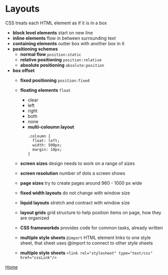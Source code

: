 # Layouts
CSS treats each HTML element as if it is in a box
- **block level elements** start on new line
- **inline elements** flow in between surrounding text
- **containing elements** outter box with another box in it
- **positioning schemes**
  - **normal flow** `position:static`
  - **relative positioning**
    `position:relative`
  - **absolute positioning** `absolute:position`
- **box offset** 
  - **fixed positioning** `position:fixed`
  - **floating elements** `float`
    - clear
    - left
    - right
    - both
    - none
    - **multi-coloumn layout** 
      ```
      .coloumn {
        float: left;
        width: 500px;
        margin: 10px;
      }
      ```

  - **screen sizes** design needs to work on a range of sizes
  - **screen resolution** number of dots a screen shows
  - **page sizes** try to create pages around 960 - 1000 px wide
  - **fixed width layouts** do not change with window size
  - **liquid layouts** stretch and contract with window size
  - **layout grids** grid structure to help position items on page, how they are organized
  - **CSS frameworkds** provides code for common tasks, already written
  - **multiple style sheets** `@import` HTML element links to one style sheet, that sheet uses @import to connect to other style sheets
  - **multiple style sheets** `<link rel="stylesheet" type="text/css" href="cssLink"/>`

[Home](README.md)